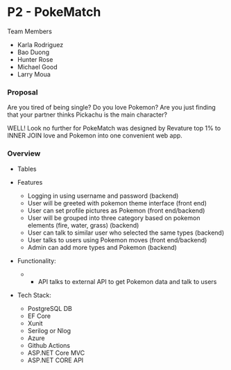 # P2 - PokeMatch

Team Members
- Karla Rodriguez
- Bao Duong
- Hunter Rose
- Michael Good
- Larry Moua

### Proposal
  Are you tired of being single? Do you love Pokemon? Are you just finding that your partner thinks Pickachu is the main character?
  
  WELL! Look no further for PokeMatch was designed by Revature top 1% to INNER JOIN love and Pokemon into one convenient web app.
   
### Overview
- Tables
- Features
    - Logging in using username and password (backend)
    - User will be greeted with pokemon theme interface (front end)
    - User can set profile pictures as Pokemon (front end/backend)
    - User will be grouped into three category based on pokemon elements (fire, water, grass) (backend)
    - User can talk to similar user who selected the same types (backend)
    - User talks to users using Pokemon moves (front end/backend)
    - Admin can add more types and Pokemon (backend)
- Functionality:
  - - API talks to external API to get Pokemon data and talk to users
  
- Tech Stack:
    - PostgreSQL DB
    - EF Core
    - Xunit
    - Serilog or Nlog
    - Azure
    - Github Actions
    - ASP.NET Core MVC
    - ASP.NET CORE API 
    
